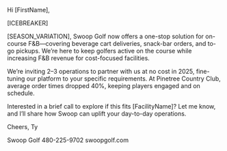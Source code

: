 Hi [FirstName],

[ICEBREAKER]

[SEASON_VARIATION], Swoop Golf now offers a one-stop solution for on-course F&B—covering beverage cart deliveries, snack-bar orders, and to-go pickups. We’re here to keep golfers active on the course while increasing F&B revenue for cost-focused facilities.

We’re inviting 2–3 operations to partner with us at no cost in 2025, fine-tuning our platform to your specific requirements. At Pinetree Country Club, average order times dropped 40%, keeping players engaged and on schedule.

Interested in a brief call to explore if this fits [FacilityName]? Let me know, and I’ll share how Swoop can uplift your day-to-day operations.

Cheers,
Ty

Swoop Golf
480-225-9702
swoopgolf.com
